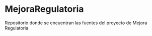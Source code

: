 # MejoraRegulatoria
Repositorio donde se encuentran las fuentes del proyecto de Mejora Regulatoria  
